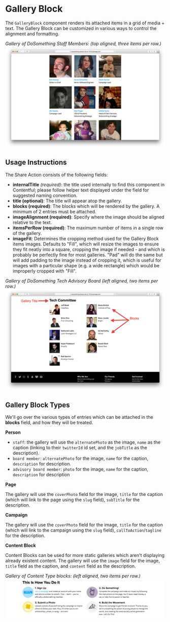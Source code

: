 # Gallery Block

The `GalleryBlock` component renders its attached items in a grid of media + text.
The Gallery Block can be customized in various ways to control the alignment and formatting.

_Gallery of DoSomething Staff Members: (top aligned, three items per row.)_
![Our Team Gallery](../.gitbook/assets/our-team-gallery-block.png)

## Usage Instructions

The Share Action consists of the following fields:

- **internalTitle** _\(required\)_: the title used internally to find this component in Contentful; please follow helper text displayed under the field for suggested naming convention.
- **title \(optional\)**: The title will appear atop the gallery.
- **blocks \(required\)**: The blocks which will be rendered by the gallery. A minimum of 2 entries must be attached.
- **imageAlignment \(required\)**: Specify where the image should be aligned relative to the text.
- **itemsPerRow \(required\)**: The maximum number of items in a single row of the gallery.
- **imageFit**: Determines the cropping method used for the Gallery Block items images. Defaults to "Fill", which will resize the images to ensure they fit neatly into a square, cropping the image if needed - and which is probably be perfectly fine for most galleries. "Pad" will do the same but will add padding to the image instead of cropping it, which is useful for images with a particular shape (e.g. a wide rectangle) which would be improperly cropped with "Fill".

_Gallery of DoSomething Tech Advisory Board (left aligned, two items per row.)_
![Advisory Board Gallery](../.gitbook/assets/advisory-board-gallery-block.png)

## Gallery Block Types

We'll go over the various types of entries which can be attached in the **blocks** field, and how they will be treated.

**Person**

- `staff`: the gallery will use the `alternatePhoto` as the image, `name` as the caption (linking to their `twitterId` id set, and the `jobTitle` as the description).
- `board member`: `alternatePhoto` for the image, `name` for the caption, `description` for description.
- `advisory board member`: `photo` for the image, `name` for the caption, `description` for description

**Page**

The gallery will use the `coverPhoto` field for the image, `title` for the caption (which will link to the page using the `slug` field), `subTitle` for the description.

**Campaign**

The gallery will use the `coverPhoto` field for the image, `title` for the caption (which will link to the campaign using the `slug` field), `callToAction`/`tagline` for the description.

**Content Block**

Content Blocks can be used for more static galleries which aren't displaying already existent content.
The gallery will use the `image` field for the image, `title` field as the caption, and `content` field as the description.

_Gallery of Content Type blocks: (left aligned, two items per row.)_
![General Content Gallery](../.gitbook/assets/general-content-block-gallery.png)
